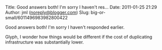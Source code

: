 Title: Good answers both! I&#39;m sorry I haven&#39;t res...
Date: 2011-01-25 21:29
Author: jml (noreply@blogger.com)
Slug: big-or-small/6011496983982800422

Good answers both! I'm sorry I haven't responded earlier.  
  
Glyph, I wonder how things would be different if the cost of duplicating
infrastructure was substantially lower.


